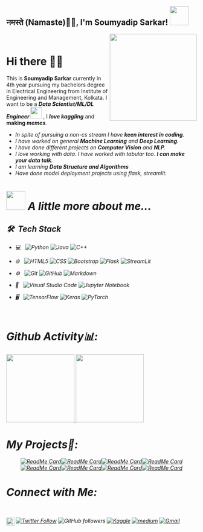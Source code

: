 <h2>नमस्ते (Namaste)🙏🏻, I'm Soumyadip Sarkar! <img src="https://media.giphy.com/media/12oufCB0MyZ1Go/giphy.gif" width="50"></h2>
<img align='right' src="https://media.giphy.com/media/M9gbBd9nbDrOTu1Mqx/giphy.gif" width="230">
<br>

# Hi there 👋😃


This is **Soumyadip Sarkar** currently in 4th year pursuing my bachelors degree in Electrical Engineering from Institute of Engineering and Management, Kolkata. I want to be a <strong><em>Data Scientist/ML/DL Engineer <img src="https://media.giphy.com/media/WUlplcMpOCEmTGBtBW/giphy.gif" width="30"> 
</em></strong>, I <strong><em>love kaggling</em></strong> and <strong>making <em>memes<em></strong>.
 
- In spite of pursuing a non-cs stream I have **keen interest in coding**.
- I have worked on general **Machine Learning** and **Deep Learning**.
- I have done different projects on **Computer Vision** and **NLP**. 
- I love working with data. I have worked with tabular too.  **I can make your data talk**.
- I am learning **Data Structure and Algorithms**<!-- **ML model deployment**. -->
- Have done model deployment projects using flask, streamlit.
<!-- - I have worked with docker
- I am familiar with GCP -->


# <img src="https://media.giphy.com/media/VgCDAzcKvsR6OM0uWg/giphy.gif" width="50"> A little more about me...  

<h2> 🛠 &nbsp;Tech Stack</h2>

- 💻 &nbsp;
  ![Python](https://img.shields.io/badge/-Python-333333?style=flat&logo=python)
  ![Java](https://img.shields.io/badge/-Java-333333?style=flat&logo=Java&logoColor=007396)
  ![C++](https://img.shields.io/badge/-C++-333333?style=flat&logo=C%2B%2B&logoColor=00599C)
  
- 🌐 &nbsp;
  ![HTML5](https://img.shields.io/badge/-HTML5-333333?style=flat&logo=HTML5)
  ![CSS](https://img.shields.io/badge/-CSS-333333?style=flat&logo=CSS3&logoColor=1572B6)
  ![Bootstrap](https://img.shields.io/badge/-Bootstrap-333333?style=flat&logo=bootstrap&logoColor=563D7C)
  ![Flask](https://img.shields.io/badge/-Flask-333333?style=flat&logo=flask&logoColor=563D7C)
  ![StreamLit](https://img.shields.io/badge/-Streamlit-333333?style=flat&logo=streamlit&logoColor=563D7C)
  
  
- ⚙️ &nbsp;
  ![Git](https://img.shields.io/badge/-Git-333333?style=flat&logo=git)
  ![GitHub](https://img.shields.io/badge/-GitHub-333333?style=flat&logo=github)
  ![Markdown](https://img.shields.io/badge/-Markdown-333333?style=flat&logo=markdown)
- 🔧 &nbsp;
  ![Visual Studio Code](https://img.shields.io/badge/-Visual%20Studio%20Code-333333?style=flat&logo=visual-studio-code&logoColor=007ACC)
  ![Jupyter Notebook](https://img.shields.io/badge/JupyterNotebook-JN-red)
- 🖥 &nbsp;
  ![TensorFlow](https://img.shields.io/badge/-TensorFlow-333333?style=flat&logo=tensorflow)
    ![Keras](https://img.shields.io/badge/-Keras-333333?style=flat&logo=keras)
    ![PyTorch](https://img.shields.io/badge/-pytorch-333333?style=flat&logo=pytorch)
    
      
<br>


# Github Activity📊:

<a href="https://github.com/AVS1508">
  <img height="180em" src="https://github-readme-stats-nine-sandy.vercel.app/api?username=soumya997&theme=shades-of-purple&show_icons=true" />
  <img height="180em" src="https://github-readme-stats-nine-sandy.vercel.app/api/top-langs/?username=soumya997&theme=shades-of-purple&layout=compact" />
</a>



</p>

# My Projects🌟:

<div align=center>

[![ReadMe Card](https://github-readme-stats-nine-sandy.vercel.app/api/pin/?username=soumya997&repo=Music-Generation-Using-Deep-Learning&theme=shades-of-purple)](https://github.com/soumya997/Music-Generation-Using-Deep-Learning)[![ReadMe Card](https://github-readme-stats-nine-sandy.vercel.app/api/pin/?username=soumya997&repo=SIIM-ISIC-Melanoma-classification-Kaggle-challenge&theme=shades-of-purple)](https://github.com/soumya997/SIIM-ISIC-Melanoma-classification-Kaggle-challenge)[![ReadMe Card](https://github-readme-stats-nine-sandy.vercel.app/api/pin/?username=soumya997&repo=Face-Mask-Detection-Using-Deep-Learning&theme=shades-of-purple)](https://github.com/soumya997/Face-Mask-Detection-Using-Deep-Learning)[![ReadMe Card](https://github-readme-stats-nine-sandy.vercel.app/api/pin/?username=soumya997&repo=Joke-Generation-Using-MinGPT-with-tensorflow-2.0&theme=shades-of-purple)](https://github.com/soumya997/Joke-Generation-Using-MinGPT-with-tensorflow-2.0)[![ReadMe Card](https://github-readme-stats-nine-sandy.vercel.app/api/pin/?username=soumya997&repo=Virtual-Doc&theme=shades-of-purple)](https://github.com/soumya997/Virtual-Doc)[![ReadMe Card](https://github-readme-stats-nine-sandy.vercel.app/api/pin/?username=soumya997&repo=Resume-analyzer&theme=shades-of-purple)](https://github.com/soumya997/Resume-analyzer)[![ReadMe Card](https://github-readme-stats-nine-sandy.vercel.app/api/pin/?username=soumya997&repo=Smart-Exam-Form&theme=shades-of-purple)](https://github.com/soumya997/Smart-Exam-Form)[![ReadMe Card](https://github-readme-stats-nine-sandy.vercel.app/api/pin/?username=soumya997&repo=ERA5-Land-Data-Analysis-Model-Building-PyTorch&theme=shades-of-purple)](https://github.com/soumya997/ERA5-Land-Data-Analysis-Model-Building-PyTorch)

<!-- https://github-readme-stats-nine-sandy.vercel.app -->
</div>

# Connect with Me:

<br>

<a href="https://twitter.com/somuSan_"><img alt="Twitter Follow" src="https://img.shields.io/twitter/follow/somuSan_?style=for-the-badge&color=09f&labelColor=black&logo=twitter&label=@somuSan_"></a>
<img alt="GitHub followers" src="https://img.shields.io/github/followers/soumya997?color=green&logo=github&style=for-the-badge">
<a href="https://www.linkedin.com/in/soumyadip-sarkar-173901183/" target="blank"><img align="left" src="https://cdn.jsdelivr.net/npm/simple-icons@3.0.1/icons/linkedin.svg" alt="xtenzq" width="22px" />
[![Kaggle](https://img.shields.io/badge/-soumyadip-blue?style=flat-square&logo=Kaggle&logoColor=white&link=https://www.kaggle.com/soumya9977)](https://www.kaggle.com/soumya9977)
[![medium](https://aleen42.github.io/badges/src/medium.svg)](https://medium.com/@soumya997.sarkar)
[![Gmail](https://img.shields.io/badge/-soumyadip-c14438?style=for-the-badge&logo=Gmail&logoColor=white)](mailto:soumya997.sarkar@gmail.com)

<br>

